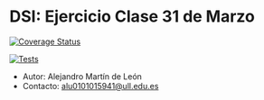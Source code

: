 # DSI: Ejercicio Clase 31 de Marzo

[![Coverage Status](https://coveralls.io/repos/github/amarleo/DSI-PE-31marzo-amarleo/badge.svg?branch=master)](https://coveralls.io/github/amarleo/DSI-PE-31marzo-amarleo?branch=master)

[![Tests](https://github.com/amarleo/DSI-PE-31marzo-amarleo/actions/workflows/node.js.yml/badge.svg)](https://github.com/amarleo/DSI-PE-31marzo-amarleo/actions/workflows/node.js.yml)

- Autor: Alejandro Martín de León
- Contacto: alu0101015941@ull.edu.es
  